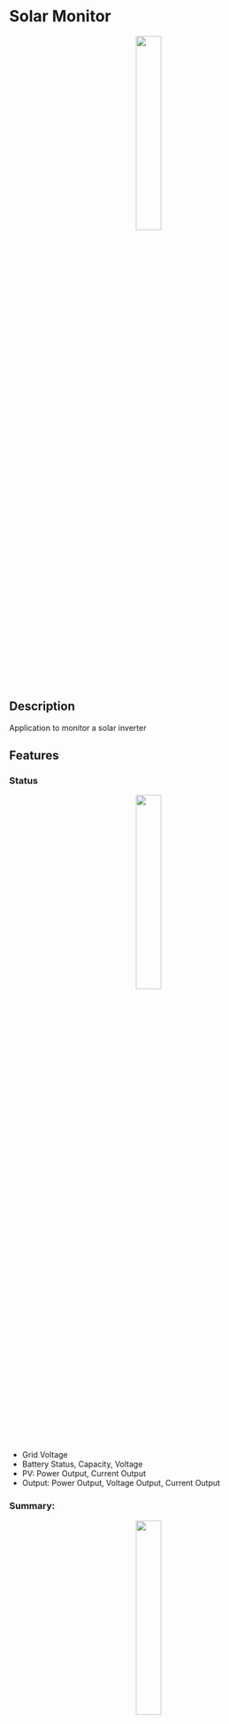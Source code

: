 # Solar Monitor
<p align='center' >
<img src="https://user-images.githubusercontent.com/97162452/212469266-d8e95f8c-1562-494c-a487-711e1b114500.jpg" width=30%>
</p>

## Description
Application to monitor a solar inverter

## Features
### Status 
<p align='center'>
<img src="https://user-images.githubusercontent.com/97162452/212469301-7a8fa8d4-07c5-4774-b79b-10e3dba2b3bd.jpg" width=30%>
</p>

- Grid Voltage
- Battery Status, Capacity, Voltage
- PV: Power Output, Current Output
- Output: Power Output, Voltage Output, Current Output
### Summary: 
<p align='center'>
<img src="https://user-images.githubusercontent.com/97162452/212469312-120a0dac-3652-493a-b14f-0e849d9b4b0f.jpg" width=30%>
</p>

- Energy produced in day, month, and year
- Sun time in day
- Grid time in day
### Logs
<p align='center'>
<img src="https://user-images.githubusercontent.com/97162452/212469334-a53eed9f-91ff-42ef-9a8d-d298f3bac827.jpg" width=30%>
</p>

- Logs of the whole day 
